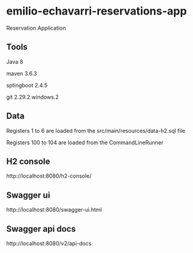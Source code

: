 # emilio-echavarri-reservations-app
Reservation Application

## Tools

Java 8

maven 3.6.3

sptingboot 2.4.5

git 2.29.2.windows.2


## Data

Registers 1 to 6 are loaded from the src/main/resources/data-h2.sql file

Registers 100 to 104 are loaded from the CommandLineRunner


## H2 console

http://localhost:8080/h2-console/

## Swagger ui

http://localhost:8080/swagger-ui.html


## Swagger api docs

http://localhost:8080/v2/api-docs
